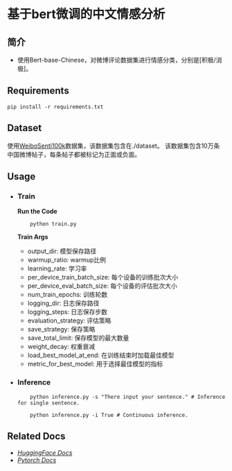 # 基于bert微调的中文情感分析
## 简介
* 使用Bert-base-Chinese，对微博评论数据集进行情感分类，分别是[积极/消极]。

## Requirements
~~~shell
pip install -r requirements.txt
~~~
## Dataset
使用[WeiboSenti100k](https://huggingface.co/datasets/dirtycomputer/weibo_senti_100k)数据集，该数据集包含在./dataset。
该数据集包含10万条中国微博帖子，每条帖子都被标记为正面或负面。

## Usage
* ### Train
    **Run the Code** 
    ~~~shell
        python train.py
    ~~~
  
    **Train Args**
    * output_dir: 模型保存路径
    * warmup_ratio: warmup比例
    * learning_rate: 学习率
    * per_device_train_batch_size: 每个设备的训练批次大小
    * per_device_eval_batch_size: 每个设备的评估批次大小
    * num_train_epochs: 训练轮数
    * logging_dir: 日志保存路径
    * logging_steps: 日志保存步数
    * evaluation_strategy: 评估策略
    * save_strategy: 保存策略
    * save_total_limit: 保存模型的最大数量
    * weight_decay: 权重衰减
    * load_best_model_at_end: 在训练结束时加载最佳模型
    * metric_for_best_model: 用于选择最佳模型的指标

* ### Inference
  ~~~shell
      python inference.py -s "There input your sentence." # Inference for single sentence.
  ~~~
  ~~~shell
      python inference.py -i True # Continuous inference.
  ~~~

## Related Docs
* *<a href="https://huggingface.co/docs">HuggingFace Docs</a>*
* *<a href="https://pytorch.org/docs/stable/index.html">Pytorch Docs</a>*
